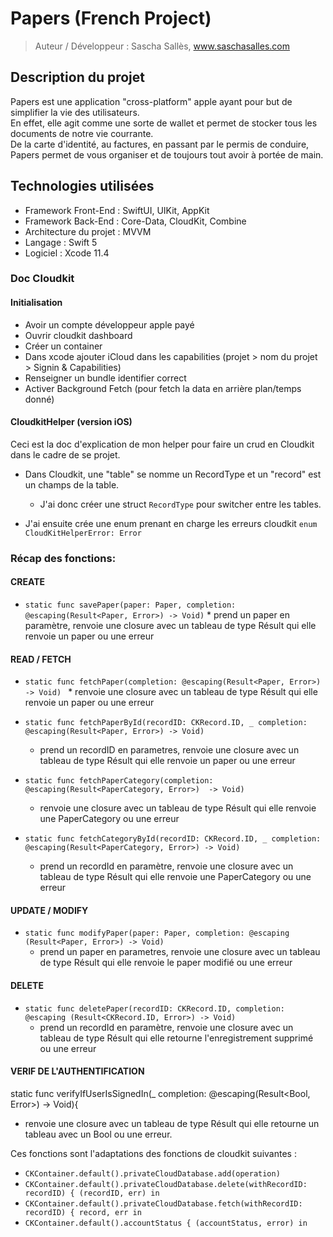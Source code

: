 # Papers (French Project)
> Auteur / Développeur : Sascha Sallès, www.saschasalles.com

## Description du projet

Papers est une application "cross-platform" apple ayant pour but de simplifier la vie des utilisateurs.  
En effet, elle agit comme une sorte de wallet et permet de stocker tous les documents de notre vie courrante.  
De la carte d'identité, au factures, en passant par le permis de conduire, Papers permet de vous organiser et de toujours tout avoir à portée de main.  

## Technologies utilisées

* Framework Front-End : SwiftUI, UIKit, AppKit 
* Framework Back-End :  Core-Data, CloudKit, Combine
* Architecture du projet : MVVM
* Langage : Swift 5
* Logiciel : Xcode 11.4


### Doc Cloudkit

#### Initialisation 

* Avoir un compte développeur apple payé
* Ouvrir cloudkit dashboard
* Créer un container
* Dans xcode ajouter iCloud dans les capabilities (projet > nom du projet > Signin & Capabilities)
* Renseigner un bundle identifier correct
* Activer Background Fetch (pour fetch la data en arrière plan/temps donné)

#### CloudkitHelper (version iOS)

Ceci est la doc d'explication de mon helper pour faire un crud en Cloudkit dans le cadre de se projet.

* Dans Cloudkit, une "table" se nomme un RecordType et un "record" est un champs de la table.
  * J'ai donc créer une struct `RecordType` pour switcher entre les tables.

* J'ai ensuite crée une enum prenant en charge les erreurs cloudkit `enum CloudKitHelperError: Error`

### Récap des fonctions: 
 #### CREATE
  *  `static func savePaper(paper: Paper, completion: @escaping(Result<Paper, Error>) -> Void)`
    * prend un paper en paramètre, renvoie une closure avec un tableau de type Résult qui elle renvoie un paper ou une erreur
 
 
 #### READ / FETCH
  *  `static func fetchPaper(completion: @escaping(Result<Paper, Error>)  -> Void) `
    * renvoie une closure avec un tableau de type Résult qui elle renvoie un paper ou une erreur

  * `static func fetchPaperById(recordID: CKRecord.ID, _ completion: @escaping(Result<Paper, Error>) -> Void)`
    * prend un recordID en parametres, renvoie une closure avec un tableau de type Résult qui elle renvoie un paper ou une erreur
    
  * `static func fetchPaperCategory(completion: @escaping(Result<PaperCategory, Error>)  -> Void)`
    * renvoie une closure avec un tableau de type Résult qui elle renvoie une PaperCategory ou une erreur
    
  * `static func fetchCategoryById(recordID: CKRecord.ID, _ completion: @escaping(Result<PaperCategory, Error>) -> Void)`
    * prend un recordId en paramètre, renvoie une closure avec un tableau de type Résult qui elle renvoie une PaperCategory ou une erreur
    
 #### UPDATE / MODIFY   
   * `static func modifyPaper(paper: Paper, completion: @escaping (Result<Paper, Error>) -> Void)` 
      * prend un paper en parametres, renvoie une closure avec un tableau de type Résult qui elle renvoie le paper modifié ou une erreur
    
 ####  DELETE
 
 * `static func deletePaper(recordID: CKRecord.ID, completion: @escaping (Result<CKRecord.ID, Error>) -> Void)`
    * prend un recordId en paramètre, renvoie une closure avec un tableau de type Résult qui elle retourne l'enregistrement supprimé ou une erreur 
 
 #### VERIF DE L'AUTHENTIFICATION
 static func verifyIfUserIsSignedIn(_ completion: @escaping(Result<Bool, Error>) -> Void){
   * renvoie une closure avec un tableau de type Résult qui elle retourne un tableau avec un Bool ou une erreur.

 
 
Ces fonctions sont l'adaptations des fonctions de cloudkit suivantes :
  * `CKContainer.default().privateCloudDatabase.add(operation)`
  * `CKContainer.default().privateCloudDatabase.delete(withRecordID: recordID) { (recordID, err) in`
  * `CKContainer.default().privateCloudDatabase.fetch(withRecordID: recordID) { record, err in`
  * `CKContainer.default().accountStatus { (accountStatus, error) in`
